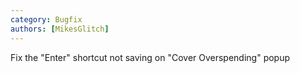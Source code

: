 ```yaml
---
category: Bugfix
authors: [MikesGlitch]
---
```


Fix the "Enter" shortcut not saving on "Cover Overspending" popup
